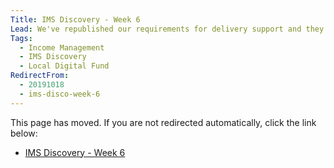 ```yaml
---
Title: IMS Discovery - Week 6
Lead: We've republished our requirements for delivery support and they'll be live for 2 weeks.
Tags: 
  - Income Management
  - IMS Discovery
  - Local Digital Fund
RedirectFrom:
  - 20191018
  - ims-disco-week-6
---
```


This page has moved. If you are not redirected automatically, click the link below:

* <a id="redirectUrl" href="https://www.localgovims.digital/blog/ims-discovery-week-6/">IMS Discovery - Week 6</a>